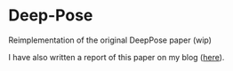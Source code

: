 # Deep-Pose
Reimplementation of the original DeepPose paper (wip)

I have also written a report of this paper on my blog ([here](https://github.com/QuantumSpinozist/quantumspinozist.github.io/blob/main/paper_report_5.md)).
